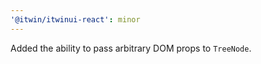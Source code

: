 ```yaml
---
'@itwin/itwinui-react': minor
---
```


Added the ability to pass arbitrary DOM props to `TreeNode`.
